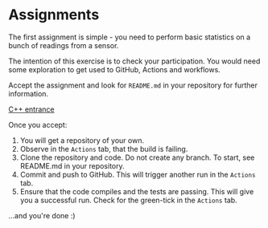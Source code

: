 # Assignments

The first assignment is simple - you need to perform basic statistics on a bunch of readings from a sensor.

The intention of this exercise is to check your participation. You would need some exploration to get used to GitHub, Actions and workflows.

Accept the assignment and look for `README.md` in your repository for further information.

[C++ entrance](https://classroom.github.com/a/B099OgVp)

Once you accept:

1. You will get a repository of your own. 
1. Observe in the `Actions` tab, that the build is failing.
1. Clone the repository and code. Do not create any branch. To start, see README.md in your repository.
1. Commit and push to GitHub. This will trigger another run in the `Actions` tab.
1. Ensure that the code compiles and the tests are passing. This will give you a successful run. Check for the green-tick in the `Actions` tab.

...and you're done :)
